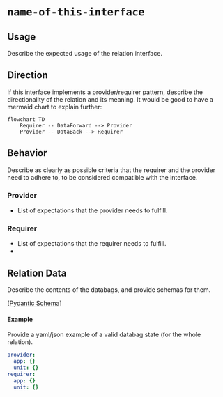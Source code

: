 # `name-of-this-interface`

## Usage

Describe the expected usage of the relation interface.

## Direction

If this interface implements a provider/requirer pattern, describe the directionality of the relation and its meaning.
It would be good to have a mermaid chart to explain further:

```mermaid
flowchart TD
    Requirer -- DataForward --> Provider
    Provider -- DataBack --> Requirer
```

## Behavior

Describe as clearly as possible criteria that the requirer and the provider need to adhere to, to be considered compatible with the interface.

### Provider

- List of expectations that the provider needs to fulfill. 
    

### Requirer

- List of expectations that the requirer needs to fulfill.
- 
## Relation Data

Describe the contents of the databags, and provide schemas for them.

[\[Pydantic Schema\]](./schema.py)

#### Example
Provide a yaml/json example of a valid databag state (for the whole relation).
```yaml
provider:
  app: {}
  unit: {}
requirer:
  app: {}
  unit: {}
```
